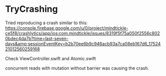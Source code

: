 # TryCrashing
Tried reproducing a crash similar to this: https://console.firebase.google.com/u/0/project/mindtickle-ce5f8/crashlytics/app/ios:com.mindtickle/issues/8319f5f75a050f2556c8020bdec4da7b?time=last-seven-days&amp;sessionEventKey=b2b70ee6b9c946acb93a7ca08eb167d6_1752421012560259168

Check ViewController.swift and Atomic.swift

concurrent reads with mutation without barrier was causing the crash.
